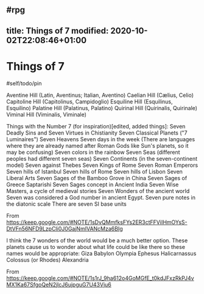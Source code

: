  #rpg
---
title: Things of 7
modified: 2020-10-02T22:08:46+01:00
---

# Things of 7

#self/todo/pin


Aventine Hill (Latin, Aventinus; Italian, Aventino)
Caelian Hill (Cælius, Celio)
Capitoline Hill (Capitolinus, Campidoglio)
Esquiline Hill (Esquilinus, Esquilino)
Palatine Hill (Palatinus, Palatino)
Quirinal Hill (Quirinalis, Quirinale)
Viminal Hill (Viminalis, Viminale)

Things with the Number 7 (for inspiration)[edited, added things]:
Seven Deadly Sins and
Seven Virtues in Chistianity
Seven Classical Planets ("7 Luminaires")
Seven Heavens
Seven days in the week (There are languages where they are already named after Roman Gods like Sun's planets, so it may be confusing)
Seven colors in the rainbow
Seven Seas (different peoples had different seven seas)
Seven Continents (in the seven-continent model)
Seven against Thebes
Seven Kings of Rome
Seven Roman Emperors
Seven hills of Istanbul
Seven hills of Rome
Seven hills of Lisbon
Seven Liberal Arts
Seven Sages of the Bamboo Grove in China
Seven Sages of Greece
Saptarishi Seven Sages concept in Ancient India
Seven Wise Masters, a cycle of medieval stories
Seven Wonders of the ancient world
Seven was considered a God number in ancient Egypt.
Seven pure notes in the diatonic scale
There are seven SI base units

From <https://keep.google.com/#NOTE/1sDvQMmfksFYs2ER3ctFFViIHmOYsS-DtVFn56NFD9LzpCIi0J0GajNmIVANcMza6BIg> 

I think the 7 wonders of the world would be a much better option. These planets cause us to wonder about what life could be like there so these names would be appropriate:
Giza Babylon Olympia Ephesus Halicarnassus Colossus (or Rhodes) Alexandria

From <https://keep.google.com/#NOTE/1s1rJ_9ha612o4GoMGfE_t0kdJFxzRkPJ4vMX1Ka67SfgoQeN2jlcJ6ujpguG7U43Vju6>